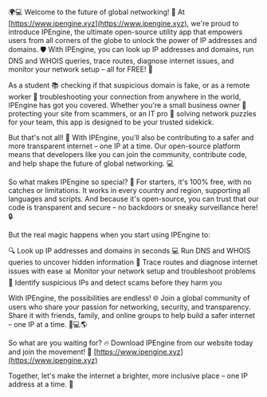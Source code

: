🌍💻 Welcome to the future of global networking! 🚀 At [https://www.ipengine.xyz](https://www.ipengine.xyz), we're proud to introduce IPEngine, the ultimate open-source utility app that empowers users from all corners of the globe to unlock the power of IP addresses and domains. 🛡️ With IPEngine, you can look up IP addresses and domains, run DNS and WHOIS queries, trace routes, diagnose internet issues, and monitor your network setup – all for FREE! 💸

As a student 📚 checking if that suspicious domain is fake, or as a remote worker 💼 troubleshooting your connection from anywhere in the world, IPEngine has got you covered. Whether you're a small business owner 🔧 protecting your site from scammers, or an IT pro 👥 solving network puzzles for your team, this app is designed to be your trusted sidekick.

But that's not all! 🤯 With IPEngine, you'll also be contributing to a safer and more transparent internet – one IP at a time. Our open-source platform means that developers like you can join the community, contribute code, and help shape the future of global networking. 💻

So what makes IPEngine so special? 🤔 For starters, it's 100% free, with no catches or limitations. It works in every country and region, supporting all languages and scripts. And because it's open-source, you can trust that our code is transparent and secure – no backdoors or sneaky surveillance here! 🔒

But the real magic happens when you start using IPEngine to:

🔍 Look up IP addresses and domains in seconds
💻 Run DNS and WHOIS queries to uncover hidden information
📍 Trace routes and diagnose internet issues with ease
📊 Monitor your network setup and troubleshoot problems
🚨 Identify suspicious IPs and detect scams before they harm you

With IPEngine, the possibilities are endless! 🌐 Join a global community of users who share your passion for networking, security, and transparency. Share it with friends, family, and online groups to help build a safer internet – one IP at a time. 📱💻🌎

So what are you waiting for? 🔥 Download IPEngine from our website today and join the movement! 💪 [https://www.ipengine.xyz](https://www.ipengine.xyz)

Together, let's make the internet a brighter, more inclusive place – one IP address at a time. 🌟
